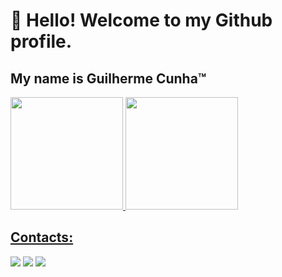 # 👋 Hello! Welcome to my Github profile.
## My name is Guilherme Cunha™

<div>
<a href="https://github.com/GuilhermeBCunhaa">
<img loading="lazy" height="180em" src="https://github-readme-stats.vercel.app/api/top-langs/?username=GuilhermeBCunhaa&layout=compact&langs_count=7&theme=dracula"/>
<img loading="lazy" height="180em" src="https://github-readme-stats.vercel.app/api?username=GuilhermeBCunhaa&show_icons=true&theme=dracula&include_all_commits=true&count_private=true"/>
</div>

## Contacts:

<div>
  <a href="https://www.instagram.com/guilherme_borges.35/" target="_blank"><img loading="lazy" src="https://img.shields.io/badge/-Instagram-%23E4405F?style=for-the-badge&logo=instagram&logoColor=white" target="_blank"></a>
  <a href = "mailto:gui.b.cunha235@gmail.com"><img loading="lazy" src="https://img.shields.io/badge/Gmail-D14836?style=for-the-badge&logo=gmail&logoColor=white" target="_blank"></a>
  <a href="https://www.linkedin.com/in/guilherme-borges-b7892926a/" target="_blank"><img loading="lazy" src="https://img.shields.io/badge/-LinkedIn-%230077B5?style=for-the-badge&logo=linkedin&logoColor=white" target="_blank"></a> 
</div>
